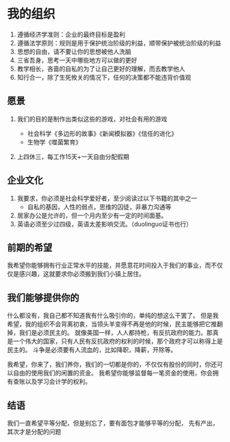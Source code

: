 # 我的组织

1. 遵循经济学准则：企业的最终目标是盈利  
2. 遵循法学原则：规则是用于保护统治阶级的利益，顺带保护被统治阶级的利益
3. 思想的自由，请不要让你的思想被他人洗脑
4. 三省吾身，思考一天中哪些地方可以做的更好
5. 教学相长，吝啬的自私的为了让自己更好的理解，而去教学他人
6. 知行合一，除了生死攸关的情况下，任何的决策都不能违背价值观

## 愿景

1. 我们的目的是制作出类似这些的游戏，对社会有用的游戏
    - 社会科学《多边形的故事》《新闻模拟器》《信任的进化》
    - 生物学《噬菌繁育》
  
2. 上四休三，每工作15天+一天自由分配假期

## 企业文化

1. 我要求，你必须是社会科学爱好者，至少阅读过以下书籍的其中之一
    - 自私的基因，人性的弱点，思维的囚徒，非暴力沟通等
2. 居家办公是允许的，但一个月内至少有一定的时间面基。
3. 英语必须至少过四级，英语太差影响交流。（duolinguo证书也行）

## 前期的希望

我希望你能够拥有行业正常水平的技能，并愿意花时间投入于我们的事业，而不仅仅是感兴趣，这就要求你必须搬到我们小镇上居住。

## 我们能够提供你的

什么都没有，我自己都不知道我有什么吸引你的，单纯的想这么干罢了。
但是我希望，我的组织不会背离初衷，当领头羊变得不再是他的时候，民主能够把它推翻掉，我们是必须民主的。
就像美国一样，人人都持枪，有反抗政府的能力。那真是一个伟大的国家，只有人民有反抗政府的权利的时候，那个政府才可以称得上是民主的。
斗争是必须要有人流血的，比如降职，降薪，开除等。

我希望，你来了，我们养你，我们的一切都是你的，不仅仅有股份的同时，你还可以自由的使用我们的闲置的资金。
我希望你能够监督每一笔资金的使用，你会拥有查账以及学习会计学的权利。

## 结语

我们一直希望平等分配，但是别忘了，要有面包才能够平等的分配，
先有产出，其次才是分配的问题
